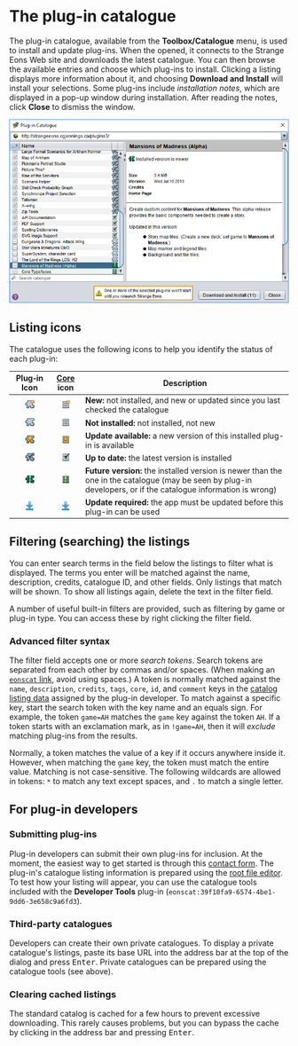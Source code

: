# The plug-in catalogue

The plug-in catalogue, available from the **Toolbox/Catalogue** menu, is used to install and update plug-ins. When the opened, it connects to the Strange Eons Web site and downloads the latest catalogue. You can then browse the available entries and choose which plug-ins to install. Clicking a listing displays more information about it, and choosing **Download and Install** will install your selections. Some plug-ins include *installation notes*, which are displayed in a pop-up window during installation. After reading the notes, click **Close** to dismiss the window.

![plug-in catalogue dialog](images/catalog.png)

## Listing icons

The catalogue uses the following icons to help you identify the status of each plug-in:

|                  Plug‑in Icon                  |         [Core](um-plugins-core.md) icon          | Description                                                  |
| :--------------------------------------------: | :-------------------------------------------------: | ------------------------------------------------------------ |
| ![icon](images/catalog/not-installed-new.png)  | ![icon](images/catalog/core-not-installed-new.png)  | **New:** not installed, and new or updated since you last checked the catalogue |
|   ![icon](images/catalog/not-installed.png)    |   ![icon](images/catalog/core-not-installed.png)    | **Not installed:** not installed, not new                    |
|  ![icon](images/catalog/update-available.png)  |  ![icon](images/catalog/core-update-available.png)  | **Update available:** a new version of this installed plug-in is available |
|     ![icon](images/catalog/up-to-date.png)     |     ![icon](images/catalog/core-up-to-date.png)     | **Up to date:** the latest version is installed              |
| ![icon](images/catalog/installed-is-newer.png) | ![icon](images/catalog/core-installed-is-newer.png) | **Future version:** the installed version is newer than the one in the catalogue (may be seen by plug-in developers, or if the catalogue information is wrong) |
|     ![icon](images/catalog/app-update.png)     |       ![icon](images/catalog/app-update.png)        | **Update required:** the app must be updated before this plug-in can be used |

## Filtering (searching) the listings

You can enter search terms in the field below the listings to filter what is displayed. The terms you enter will be matched against the name, description, credits, catalogue ID, and other fields. Only listings that match will be shown. To show all listings again, delete the text in the filter field.

A number of useful built-in filters are provided, such as filtering by game or plug-in type. You can access these by right clicking the filter field.

### Advanced filter syntax

The filter field accepts one or more *search tokens*. Search tokens are separated from each other by commas and/or spaces. (When making an [`eonscat` link](um-plugins-eonscat.md), avoid using spaces.) A token is normally matched against the `name`, `description`, `credits`, `tags`, `core`, `id`, and `comment` keys in the [catalog listing data](dm-eons-plugin.md) assigned by the plug-in developer. To match against a specific key, start the search token with the key name and an equals sign. For example, the token `game=AH` matches the `game` key against the token `AH`. If a token starts with an exclamation mark, as in `!game=AH`, then it will *exclude* matching plug-ins from the results.

Normally, a token matches the value of a key if it occurs anywhere inside it. However, when matching the `game` key, the token must match the entire value. Matching is not case-sensitive. The following wildcards are allowed in tokens: `*` to match any text except spaces, and `.` to match a single letter.

## For plug-in developers

### Submitting plug-ins

Plug-in developers can submit their own plug-ins for inclusion. At the moment, the easiest way to get started is through this [contact form](https://cgjennings.ca/contact.html). The plug-in's catalogue listing information is prepared using the [root file editor](dm-eons-plugin.md). To test how your listing will appear, you can use the catalogue tools included with the **Developer Tools** plug-in (`eonscat:39f10fa9-6574-4be1-9dd6-3e658c9a6fd3`).

### Third-party catalogues

Developers can create their own private catalogues. To display a private catalogue's listings, paste its base URL into the address bar at the top of the dialog and press <kbd>Enter</kbd>. Private catalogues can be prepared using the catalogue tools (see above).

### Clearing cached listings

The standard catalog is cached for a few hours to prevent excessive downloading. This rarely causes problems, but you can bypass the cache by clicking in the address bar and pressing <kbd>Enter</kbd>.

